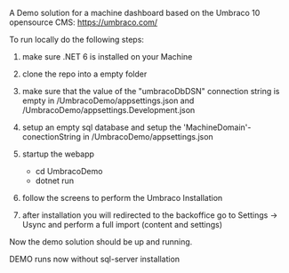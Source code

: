 A Demo solution for a machine dashboard based on the Umbraco 10 opensource CMS:  https://umbraco.com/

To run locally do the following steps:

1. make sure .NET 6 is installed on your Machine
2. clone the repo into a empty folder
3. make sure that the value of the "umbracoDbDSN" connection string is empty in /UmbracoDemo/appsettings.json and /UmbracoDemo/appsettings.Development.json
4. setup an empty sql database and setup the 'MachineDomain'-conectionString in  /UmbracoDemo/appsettings.json
5. startup the webapp
    - cd UmbracoDemo
    - dotnet run

6. follow the screens to perform the Umbraco Installation
7. after installation you will redirected to the backoffice go to Settings -> Usync and perform a full import (content and settings)

Now the demo solution should be up and running.

DEMO runs now without sql-server installation
